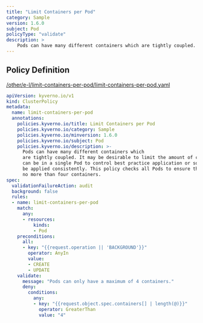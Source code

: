```yaml
---
title: "Limit Containers per Pod"
category: Sample
version: 1.6.0
subject: Pod
policyType: "validate"
description: >
    Pods can have many different containers which are tightly coupled. It may be desirable to limit the amount of containers that can be in a single Pod to control best practice application or so policy can be applied consistently. This policy checks all Pods to ensure they have no more than four containers.
---
```


## Policy Definition
<a href="https://github.com/kyverno/policies/raw/main//other/e-l/limit-containers-per-pod/limit-containers-per-pod.yaml" target="-blank">/other/e-l/limit-containers-per-pod/limit-containers-per-pod.yaml</a>

```yaml
apiVersion: kyverno.io/v1
kind: ClusterPolicy
metadata:
  name: limit-containers-per-pod
  annotations:
    policies.kyverno.io/title: Limit Containers per Pod
    policies.kyverno.io/category: Sample
    policies.kyverno.io/minversion: 1.6.0
    policies.kyverno.io/subject: Pod
    policies.kyverno.io/description: >-
      Pods can have many different containers which
      are tightly coupled. It may be desirable to limit the amount of containers that
      can be in a single Pod to control best practice application or so policy can
      be applied consistently. This policy checks all Pods to ensure they have
      no more than four containers.
spec:
  validationFailureAction: audit
  background: false
  rules:
  - name: limit-containers-per-pod
    match:
      any:
      - resources:
          kinds:
          - Pod
    preconditions:
      all:
      - key: "{{request.operation || 'BACKGROUND'}}"
        operator: AnyIn
        value: 
        - CREATE
        - UPDATE
    validate:
      message: "Pods can only have a maximum of 4 containers."
      deny:
        conditions:
          any:
          - key: "{{request.object.spec.containers[] | length(@)}}"
            operator: GreaterThan
            value: "4"
```

